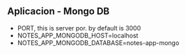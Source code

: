 ## Aplicacion - Mongo DB
* PORT, this is server por. by default is 3000
* NOTES_APP_MONGODB_HOST=localhost
* NOTES_APP_MONGODB_DATABASE=notes-app-mongo
